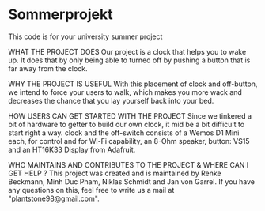 # Sommerprojekt
This code is for your university summer project

WHAT THE PROJECT DOES
  Our project is a clock that helps you to wake up. It does that by only being able to turned off by pushing a button that is far away from the clock. 

WHY THE PROJECT IS USEFUL
  With this placement of clock and off-button, we intend to force your users to walk, which makes you more wack and decreases the chance that you lay yourself back into your bed.

HOW USERS CAN GET STARTED WITH THE PROJECT
  Since we tinkered a bit of hardware to getter to build our own clock, it mid be a bit difficult to start right a way. 
  clock and the off-switch consists of a Wemos D1 Mini each, for control and for Wi-Fi capability, an 8-Ohm speaker, button: VS15 and an HT16K33 Display from Adafruit.

WHO MAINTAINS AND CONTRIBUTES TO THE PROJECT & WHERE CAN I GET HELP ?
  This project was created and is maintained by Renke Beckmann, Minh Duc Pham, Niklas Schmidt and Jan von Garrel. 
  If you have any questions on this, feel free to write us a mail at "plantstone98@gmail.com".
